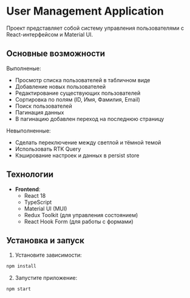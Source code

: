 # User Management Application

Проект представляет собой систему управления пользователями с React-интерфейсом и Material UI.

## Основные возможности

Выполненые:
- Просмотр списка пользователей в табличном виде
- Добавление новых пользователей
- Редактирование существующих пользователей
- Сортировка по полям (ID, Имя, Фамилия, Email)
- Поиск пользователей
- Пагинация данных
- В пагинацию добавлен переход на последнюю страницу

Невыполненные:
- Сделать переключение между светлой и тёмной темой
- Использовать RTK Query
- Кэширование настроек и данных в persist store


## Технологии

- **Frontend**:
  - React 18
  - TypeScript
  - Material UI (MUI)
  - Redux Toolkit (для управления состоянием)
  - React Hook Form (для работы с формами)

## Установка и запуск

1. Установите зависимости:
```bash
npm install
```

2. Запустите приложение:
```bash
npm start
```
